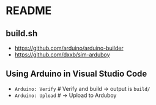 # README

## build.sh

- https://github.com/arduino/arduino-builder
- https://github.com/dxxb/sim-arduboy

## Using Arduino in Visual Studio Code

- `Arduino: Verify` # Verify and build -> output is `build/`
- `Arduino: Upload` # -> Upload to Arduboy
